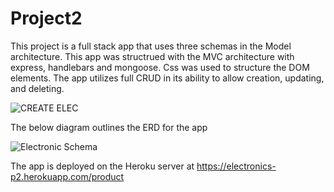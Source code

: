 # Project2

This project is a full stack app that uses three schemas in the Model architecture. This app was structrued with the MVC architecture with express, handlebars and  mongoose. Css was used to structure the DOM elements. The app utilizes full CRUD in its ability to allow creation, updating, and deleting. 

![CREATE ELEC](https://user-images.githubusercontent.com/27642943/67531526-0e2c8400-f691-11e9-97a2-b5c430c9f194.jpg)

The below diagram outlines the ERD for the app


![Electronic Schema](https://user-images.githubusercontent.com/27642943/67531568-2d2b1600-f691-11e9-952a-2f9e6184c021.jpg)


The app is deployed on the Heroku server at https://electronics-p2.herokuapp.com/product
